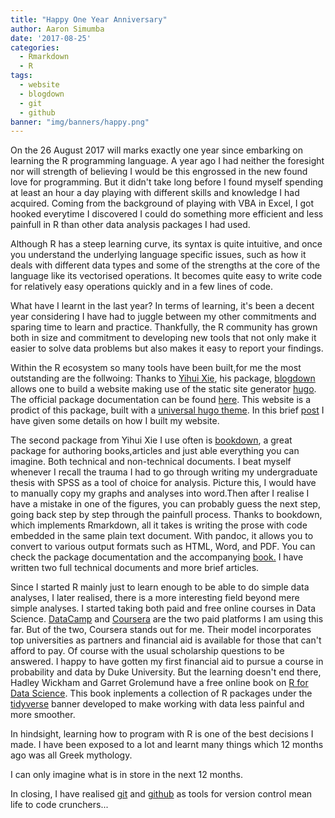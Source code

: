 ```yaml
---
title: "Happy One Year Anniversary"
author: Aaron Simumba
date: '2017-08-25'
categories:
  - Rmarkdown
  - R
tags:
  - website
  - blogdown
  - git
  - github
banner: "img/banners/happy.png"
---
```


On the 26 August 2017 will marks exactly one year since embarking on learning the R programming language. A year ago I had neither the foresight nor will strength of believing I would be this engrossed in the new found love for programming. But it didn't take long before I found myself spending at least an hour a day playing with different skills and knowledge I had acquired. Coming from the background of playing with VBA in Excel, I got hooked everytime I discovered I could do something more efficient and less painfull in R than other data analysis packages I had used.

Although R has a steep learning curve, its syntax is quite intuitive, and once you understand the underlying language specific issues, such as how it deals with different data types and some of the strengths at the core of the language like its vectorised operations. It becomes quite easy to write code for relatively easy operations quickly and in a few lines of code.

What have I learnt in the last year?
In terms of learning, it's been a decent year considering I have had to juggle between my other commitments and sparing time to learn and practice. Thankfully, the R community has grown both in size and commitment to developing new tools that not only make it easier to solve data problems but also makes it easy to report your findings.


Within the R ecosystem so many tools have been built,for me the most outstanding are the follwoing:
Thanks to [Yihui Xie](https://yihui.name/en/), his package, [blogdown](https://github.com/rstudio/blogdown) allows one to build a website making use of the static site generator [hugo](https://gohugo.io/). The official package documentation can be found [here](https://bookdown.org/yihui/blogdown/). This website is a prodict of this package, built with a [universal hugo theme](https://themes.gohugo.io/hugo-universal-theme/). In this brief [post](https://asimumba.rbind.io/blog/2017-07-03-building-a-website-with-blogdown-and-hugo/) I have given some details on how I built my website.

The second package from Yihui Xie I use often is [bookdown](https://github.com/rstudio/bookdown), a great package for authoring books,articles and just able everything you can imagine. Both technical and non-technical documents. I beat myself whenever I recall the trauma I had to go through writing my undergraduate thesis with SPSS as a tool of choice for analysis. Picture this, I would have to manually copy my graphs and analyses into word.Then after I realise I have a mistake in one of the figures, you can probably guess the next step, going back step by step through the painfull process. Thanks to bookdown, which implements Rmarkdown, all it takes is writing the prose with code embedded in the same plain text document. With pandoc, it allows you  to convert to various output formats such as HTML, Word, and PDF. You can check the package documentation and the accompanying [book.](https://bookdown.org/yihui/bookdown/) I have written two full technical documents and more brief articles.

Since I started R mainly just to learn enough to be able to do simple data analyses, I later realised, there is a more interesting field beyond mere simple analyses. I started taking both paid and free online courses in Data Science. [DataCamp](https://www.datacamp.com/) and [Coursera]() are the two paid platforms I am using this far. But of the two, Coursera stands out for me. Their model incorporates top universities as partners and financial aid is available for those that can't afford to pay. Of course with the usual scholarship questions to be answered. I happy to have gotten my first financial aid to pursue a course in probability and data by Duke University. But the learning doesn't end there, Hadley Wickham and Garret Grolemund have a free online book on [R for Data Science](http://r4ds.had.co.nz/). This book inplements a collection of R packages under the [tidyverse](http://tidyverse.org/) banner developed to make working with data less painful and more smoother.

In hindsight, learning how to program with R is one of the best decisions I made. I have been exposed to a lot and learnt many things which 12 months ago was all Greek mythology.

I can only imagine what is in store in the next 12 months. 


In closing, I have realised [git](https://git-scm.com/) and [github](https://github.com/) as tools for version control mean life to code crunchers...

